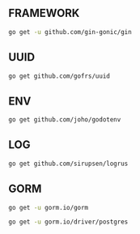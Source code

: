 ## FRAMEWORK
```bash
go get -u github.com/gin-gonic/gin
```

## UUID
```bash
go get github.com/gofrs/uuid
```

## ENV
```bash
go get github.com/joho/godotenv
```
## LOG
```bash
go get github.com/sirupsen/logrus
```

## GORM
```bash
go get -u gorm.io/gorm
```
```bash
go get -u gorm.io/driver/postgres
```
